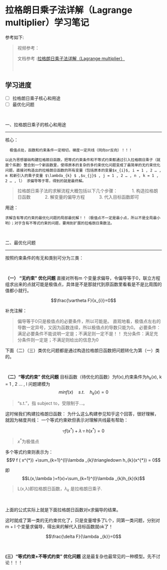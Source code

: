 # 拉格朗日乘子法详解（Lagrange multiplier）学习笔记

参考如下:

> 视频参考：
> 
> 文档参考 :[拉格朗日乘子法详解（Lagrange multiplier）](https://blog.csdn.net/qq_36607894/article/details/89917997)
> 
> <br/>

## 学习进度

- [ ] 拉格朗日乘子核心和用途
- [ ] 最优化问题

<br/>

一、拉格朗日乘子的核心和用途

***

核心：

```
  极值点处，函数和约束条件一定相切，梯度一定共线（同向or反向）！！！
```

	以此为思想基础构建拉格朗日函数，把等式约束条件和不等式约束都通过引入拉格朗日乘子（就是个系数）整合到一个新函数里，使得原本的复杂的多约束优化问题变成了最简单的无约束优化问题，直接对构造出的拉格朗日函数的所有变量（包括原本的变量$x_{i}$, i = 1 , 2 … , m 和新引入的乘子变量 $\lambda_{k} $ ,$u_{j}$ , j = 1 , 2 … , n , k = 1 , 2 … , l） 求偏导等于零，得到的就是最终解。

> 拉格朗日乘子法的求解流程大概包括以下几个步骤：
　　　1. 构造拉格朗日函数
　　　2. 解变量的偏导方程
　　　3. 代入目标函数即可

用途：

	求解含有等式约束的最优化问题的局部最优解！！（极值点不一定是最小点，所以不是全局最小哟）；对于含有不等式约束的问题，要用到扩展的拉格朗日乘数法。

<br/>

二、最优化问题

***

按照约束条件的有无和类别可分为三类：

<br/>

**（一） “无约束" 优化问题**
直接对所有m 个变量求偏导，令偏导等于0，联立方程组求出来的点就可能是极值点，具体是不是那就代到原函数里看看是不是比周围的值都小就行。

$$\frac{\vartheta F}{x_{i}}=0$$

补充注解：

> 偏导等于0只是极值点的必要条件，所以可能是。
直观地看，极值点左右的导数一定异号，又因为函数连续，所以极值点的导数只能为0。
必要条件：满足必要条件不能说明一定是；不满足则一定不是！！
充分条件：满足充分条件则一定是；不满足则给出的信息为0

下面（二）（三）类优化问题都是通过构造拉格朗日函数把问题转化为第（一）类的。

<br/>

**（二）“等式约束” 优化问题**
目标函数（待优化的函数）为f(x),约束条件为$h_{k}\left ( x \right )$, k = 1 , 2 … , l 问题建模为
$$min f(x) \quad s.t. \quad h_k(x)=0$$

> “s.t.”，指 subject to，受限制于...。

这时候我们构建拉格朗日函数：
为什么这么构建参见知乎这个回答，很好理解，就因为梯度共线：
一个等式约束欸但表示对理解共线最有帮助：

$$\triangledown f(x^{*}) +\lambda \triangledown h(x^{*})=0$$

> $x^{*}$为极值点

多个等式约束则表示为：
 $$∇ f ( x^{*}) +\sum_{k=1}^{l}\lambda _{k}\triangledown h_{k}(x^{*}) = 0$$

即$$L(x,\lambda )=f(x)+\sum_{k=1}^{l}\lambda _{k}h_{k}(k)$$

> L(x,λ)即拉格朗日函数，$\lambda _{k}$ 是拉格朗日乘子.

<br/>

上面的公式实际上就是下面拉格朗日函数对x求偏导的结果。

这时就成了第一类的无约束优化了，只是变量增多了L个，同第一类问题，分别对m + l 个变量求偏导，得出来的解代入目标函数就ok了！

$$\frac{\delta F}{\lambda _{k}}=0$$

<br/>

**(三）“等式约束+不等式约束” 优化问题**
这是最复杂也最常见的一种模型。先不讨论！！！
